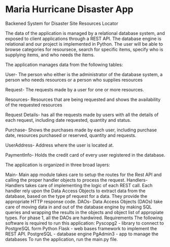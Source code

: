 # Maria Hurricane Disaster App
Backened System for Disaster Site Resources Locator

The data of the application is managed by a relational database system, and exposed to client applications through a REST API. The database engine is relational and our project is implemented in Python. The user will be able to browse categories for resoursece, search for specific items, specify who is supplying items, and who needs the items.

The application manages data from the following tables:

User- The person who either is the administrator of the database system, a person who needs resources or a person who supplies resources

Request- The requests made by a user for one or more resources.

Resources- Resources that are being requested and shows the availability of the requested resources

Request Details- has all the requests made by users with all the details of each request, including date requested, quantity and status.

Purchase- Shows the purchases made by each user, including purchase date, resources purchased or reserved, quantity and requests.

UserAddress- Address where the user is located at.

PaymentInfo- Holds the credit card of every user registered in the database.

The application is organized in three broad layers:

Main- Main app module takes care to setup the routes for the Rest API and calling the proper handler objects to process the request.
Handlers- Handlers takes care of implementing the logic of each REST call. Each handler rely upon the Data Access Objects to extract data from the database, based on the type pf request for a data. They provide the appropriate HTTP response code.
DAOs- Data Access Objects (DAOs) take care of moving data in and out of the database engine by making SQL queries and wrapping the results in the objects and object list of appropiate types. For phase 1, all the DAOs are hardwired.
Requirements
The following software is required to run this application:
Pyscopg2 - library to connect to PostgreSQL form Python
Flask - web bases framework to implement the REST API.
PostgreSQL - database engine
PgAdmin3 - app to manage the databases
To run the application, run the main.py file.


